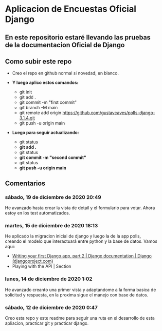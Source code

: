 # Aplicacion de Encuestas Oficial Django

## En este repositorio estaré llevando las pruebas de la documentacion Oficial de Django

## Como subir este repo

- Creo el repo en github normal si novedad, en blanco.
- **Y luego aplico estos comandos:**

  - git init
  - git add .
  - git commit -m "first commit"
  - git branch -M main
  - git remote add origin https://github.com/gustavcaves/polls-django-3.1.4.git
  - git push -u origin main
- **Luego para seguir actualizando:**

  - git status
  - **git add .**
  - git status
  - **git commit -m "second commit"**
  - git status
  - **git push -u origin main**

## Comentarios

### sábado, 19 de diciembre de 2020 20:49

He avanzado hasta crear la vista de detail y el formulario para votar. Ahora estoy en los test automatizados.

### martes, 15 de diciembre de 2020 18:13

He aplicado la migracion inicial de django y luego la de la app polls, creando el modelo que interactuará entre python y la base de datos. Vamos aqui:

* [Writing your first Django app, part 2 | Django documentation | Django (djangoproject.com)](https://docs.djangoproject.com/en/3.1/intro/tutorial02/)
* Playing with the API | Section

### lunes, 14 de diciembre de 2020 1:02

He avanzado creanto una primer vista y adaptandome a la forma basica de solicitud y respuesta, en la proxima sigue el manejo con base de datos.

### sábado, 12 de diciembre de 2020 0:47

Creo esta repo y este readme para seguir una ruta en el desarrollo de esta apliacion, practicar git y practicar django.
